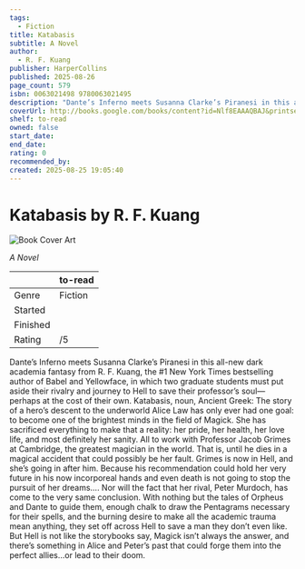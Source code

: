 ```yaml
---
tags:
  - Fiction
title: Katabasis
subtitle: A Novel
author:
  - R. F. Kuang
publisher: HarperCollins
published: 2025-08-26
page_count: 579
isbn: 0063021498 9780063021495
description: "Dante’s Inferno meets Susanna Clarke’s Piranesi in this all-new dark academia fantasy from R. F. Kuang, the #1 New York Times bestselling author of Babel and Yellowface, in which two graduate students must put aside their rivalry and journey to Hell to save their professor’s soul—perhaps at the cost of their own. Katabasis, noun, Ancient Greek: The story of a hero’s descent to the underworld Alice Law has only ever had one goal: to become one of the brightest minds in the field of Magick. She has sacrificed everything to make that a reality: her pride, her health, her love life, and most definitely her sanity. All to work with Professor Jacob Grimes at Cambridge, the greatest magician in the world. That is, until he dies in a magical accident that could possibly be her fault. Grimes is now in Hell, and she’s going in after him. Because his recommendation could hold her very future in his now incorporeal hands and even death is not going to stop the pursuit of her dreams…. Nor will the fact that her rival, Peter Murdoch, has come to the very same conclusion. With nothing but the tales of Orpheus and Dante to guide them, enough chalk to draw the Pentagrams necessary for their spells, and the burning desire to make all the academic trauma mean anything, they set off across Hell to save a man they don’t even like. But Hell is not like the storybooks say, Magick isn’t always the answer, and there’s something in Alice and Peter’s past that could forge them into the perfect allies…or lead to their doom."
coverUrl: http://books.google.com/books/content?id=Nlf8EAAAQBAJ&printsec=frontcover&img=1&zoom=1&source=gbs_api
shelf: to-read
owned: false
start_date:
end_date:
rating: 0
recommended_by:
created: 2025-08-25 19:05:40
---
```


# Katabasis by R. F. Kuang

![Book Cover Art](http://books.google.com/books/content?id=Nlf8EAAAQBAJ&printsec=frontcover&img=1&zoom=1&source=gbs_api)

_A Novel_

| &nbsp; | to-read | 
| --- | --- |
| Genre | Fiction |
| Started |  |
| Finished |  |
| Rating | /5 |

Dante’s Inferno meets Susanna Clarke’s Piranesi in this all-new dark academia fantasy from R. F. Kuang, the #1 New York Times bestselling author of Babel and Yellowface, in which two graduate students must put aside their rivalry and journey to Hell to save their professor’s soul—perhaps at the cost of their own. Katabasis, noun, Ancient Greek: The story of a hero’s descent to the underworld Alice Law has only ever had one goal: to become one of the brightest minds in the field of Magick. She has sacrificed everything to make that a reality: her pride, her health, her love life, and most definitely her sanity. All to work with Professor Jacob Grimes at Cambridge, the greatest magician in the world. That is, until he dies in a magical accident that could possibly be her fault. Grimes is now in Hell, and she’s going in after him. Because his recommendation could hold her very future in his now incorporeal hands and even death is not going to stop the pursuit of her dreams…. Nor will the fact that her rival, Peter Murdoch, has come to the very same conclusion. With nothing but the tales of Orpheus and Dante to guide them, enough chalk to draw the Pentagrams necessary for their spells, and the burning desire to make all the academic trauma mean anything, they set off across Hell to save a man they don’t even like. But Hell is not like the storybooks say, Magick isn’t always the answer, and there’s something in Alice and Peter’s past that could forge them into the perfect allies…or lead to their doom.